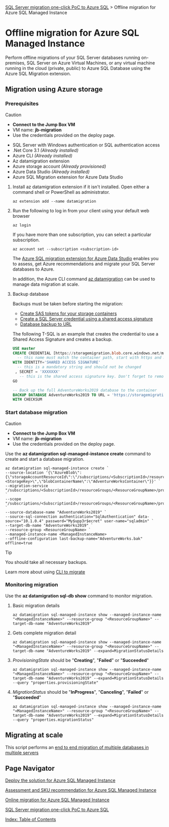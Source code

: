 [SQL Server migration one-click PoC to Azure SQL](../../README.md) > Offline migration for Azure SQL Managed Instance

# Offline migration for Azure SQL Managed Instance

Perform offline migrations of your SQL Server databases running on-premises, SQL Server on Azure Virtual Machines, or any virtual machine running in the cloud (private, public) to Azure SQL Database using the Azure SQL Migration extension.

## Migration using Azure storage

### Prerequisites

> [!CAUTION]
>
> - **Connect to the Jump Box VM**
> - VM name: **jb-migration**
> - Use the credentials provided on the deploy page.

- SQL Server with Windows authentication or SQL authentication access
- .Net Core 3.1 *(Already installed)*
- Azure CLI *(Already installed)*
- Az datamigration extension
- Azure storage account *(Already provisioned)*
- Azure Data Studio *(Already installed)*
- Azure SQL Migration extension for Azure Data Studio

1. Install az datamigration extension if it isn't installed. Open either a command shell or PowerShell as administrator.

    ```dotnetcli
    az extension add --name datamigration
    ```

2. Run the following to log in from your client using your default web browser

    ```dotnetcli
    az login
    ```

    If you have more than one subscription, you can select a particular subscription.

    ```dotnetcli
    az account set --subscription <subscription-id>
    ```

    The [Azure SQL migration extension for Azure Data Studio](https://learn.microsoft.com/en-us/sql/azure-data-studio/extensions/azure-sql-migration-extension?view=sql-server-ver16) enables you to assess, get Azure recommendations and migrate your SQL Server databases to Azure.

    In addition, the Azure CLI command [az datamigration](https://learn.microsoft.com/en-us/cli/azure/datamigration?view=azure-cli-latest) can be used to manage data migration at scale.

3. Backup database

    Backups must be taken before starting the migration:
    - [Create SAS tokens for your storage containers](https://learn.microsoft.com/en-us/azure/cognitive-services/translator/document-translation/create-sas-tokens?tabs=Containers)
    - [Create a SQL Server credential using a shared access signature](https://learn.microsoft.com/en-us/sql/relational-databases/tutorial-use-azure-blob-storage-service-with-sql-server-2016?view=sql-server-ver16#2---create-a-sql-server-credential-using-a-shared-access-signature)
    - [Database backup to URL](https://learn.microsoft.com/en-us/sql/relational-databases/tutorial-use-azure-blob-storage-service-with-sql-server-2016?view=sql-server-ver16#3---database-backup-to-url)

    The following T-SQL is an example that creates the credential to use a Shared Access Signature and creates a backup.

    ```sql
    USE master
    CREATE CREDENTIAL [https://storagemigration.blob.core.windows.net/migration] 
      -- this name must match the container path, start with https and must not contain a forward slash at the end
    WITH IDENTITY='SHARED ACCESS SIGNATURE' 
      -- this is a mandatory string and should not be changed   
     , SECRET = 'XXXXXXX' 
       -- this is the shared access signature key. Don't forget to remove the first character "?"   
    GO
    
    -- Back up the full AdventureWorks2019 database to the container
    BACKUP DATABASE AdventureWorks2019 TO URL = 'https://storagemigration.blob.core.windows.net/migration/AdventureWorks2019.bak'
    WITH CHECKSUM
    ```

### Start database migration

> [!CAUTION]
>
> - **Connect to the Jump Box VM**
> - VM name: **jb-migration**
> - Use the credentials provided on the deploy page.

Use the **az datamigration sql-managed-instance create** command to create and start a database migration.

```dotnetcli
az datamigration sql-managed-instance create `
--source-location '{\"AzureBlob\":{\"storageAccountResourceId\":\"/subscriptions/<SubscriptionId>/resourceGroups/<ResourceGroupName>/providers/Microsoft.Storage/storageAccounts/<StorageAccountName>\",\"accountKey\":\"<StorageKey>\",\"blobContainerName\":\"AdventureWorksContainer\"}}' `
--migration-service "/subscriptions/<SubscriptionId>/resourceGroups/<ResourceGroupName>/providers/Microsoft.DataMigration/SqlMigrationServices/MySqlMigrationService" `
--scope "/subscriptions/<SubscriptionId>/resourceGroups/<ResourceGroupName>/providers/Microsoft.Sql/managedInstances/<ManagedInstanceName>" `
--source-database-name "AdventureWorks2019" `
--source-sql-connection authentication="SqlAuthentication" data-source="10.1.0.4" password="My$upp3r$ecret" user-name="sqladmin" `
--target-db-name "AdventureWorks2019" `
--resource-group <ResourceGroupName> `
--managed-instance-name <ManagedInstanceName>
--offline-configuration last-backup-name="AdventureWorks.bak" offline=true
```

> [!TIP]
> You should take all necessary backups.

Learn more about using [CLI to migrate](https://github.com/Azure-Samples/data-migration-sql/blob/main/CLI/sql-server-to-sql-mi-blob.md#start-online-database-migration)

### Monitoring migration

Use the **az datamigration sql-db show** command to monitor migration.

1. Basic migration details

    ```dotnetcli
    az datamigration sql-managed-instance show --managed-instance-name "<ManagedInstanceName>" --resource-group "<ResourceGroupName>" --target-db-name "AdventureWorks2019"
    ```

2. Gets complete migration detail

    ```dotnetcli
    az datamigration sql-managed-instance show --managed-instance-name "<ManagedInstanceName>" --resource-group "<ResourceGroupName>" --target-db-name "AdventureWorks2019" --expand=MigrationStatusDetails
    ```

3. *ProvisioningState* should be "**Creating**", "**Failed**" or "**Succeeded**"

    ```dotnetcli
    az datamigration sql-managed-instance show --managed-instance-name "<ManagedInstanceName>" --resource-group "<ResourceGroupName>" --target-db-name "AdventureWorks2019" --expand=MigrationStatusDetails --query "properties.provisioningState"
    ```

4. *MigrationStatus* should be "**InProgress**", "**Canceling**", "**Failed**" or "**Succeeded**"

    ```dotnetcli
    az datamigration sql-managed-instance show --managed-instance-name "<ManagedInstanceName>" --resource-group "<ResourceGroupName>" --target-db-name "AdventureWorks2019" --expand=MigrationStatusDetails --query "properties.migrationStatus"
    ```

## Migrating at scale

This script performs an [end to end migration of multiple databases in multiple servers](https://github.com/Azure-Samples/data-migration-sql/tree/main/CLI/scripts/multiple%20databases)

## Page Navigator

[Deploy the solution for Azure SQL Managed Instance](../deploy/README.md)

[Assessment and SKU recommendation for Azure SQL Managed Instance](../assessment/README.md)

[Online migration for Azure SQL Managed Instance](../migration/online.md)

[SQL Server migration one-click PoC to Azure SQL](../../README.md)

[Index: Table of Contents](../../index.md)
